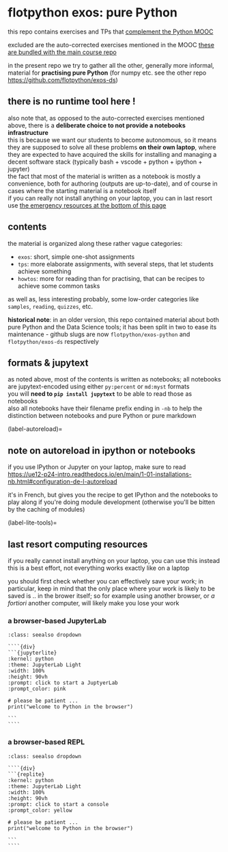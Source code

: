 # flotpython exos: pure Python

this repo contains exercises and TPs that [complement the Python MOOC](https://www.fun-mooc.fr/en/cours/python-3-des-fondamentaux-aux-concepts-avances-du-langage/)

excluded are the auto-corrected exercises mentioned in the MOOC
[these are bundled with the main course repo](https://github.com/flotpython/course)

in the present repo we try to gather all the other, generally more informal,
material for **practising pure Python** (for numpy etc. see the other repo
<https://github.com/flotpython/exos-ds>)

## there is no runtime tool here !

also note that, as opposed to the auto-corrected exercises mentioned above,
there is a **deliberate choice to not provide a notebooks infrastructure**  
this is because we want our students to become autonomous, so it means they are
supposed to solve all these problems **on their own laptop**, where they are
expected to have acquired the skills for installing and managing a decent
software stack (typically bash + vscode + python + ipython + jupyter)  
the fact that most of the material is written as a notebook is mostly a
convenience, both for authoring (outputs are up-to-date), and of course in cases
where the starting material is a notebook itself  
if you can really not install anything on your laptop, you can in last resort
use [the emergency resources at the bottom of this page](label-lite-tools)

## contents

the material is organized along these rather vague categories:

* `exos`: short, simple one-shot assignments
* `tps`: more elaborate assignments, with several steps, that let students
  achieve something
* `howtos`: more for reading than for practising, that can be recipes to achieve
  some common tasks

as well as, less interesting probably, some low-order categories like `samples`, `reading`, `quizzes`, etc.

**historical note**: in an older version, this repo contained material about both pure Python and the Data Science tools; it has been split in two to ease its maintenance - github slugs are now `flotpython/exos-python` and `flotpython/exos-ds` respectively

## formats & jupytext

as noted above, most of the contents is written as notebooks; all notebooks are
jupytext-encoded using either `py:percent` or `md:myst` formats  
you will **need to `pip install jupytext`** to be able to read those as notebooks  
also all notebooks have their filename prefix ending in `-nb` to help the
distinction between notebooks and pure Python or pure markdown

(label-autoreload)=
## note on autoreload in ipython or notebooks

if you use IPython or Jupyter on your laptop, make sure to read  
<https://ue12-p24-intro.readthedocs.io/en/main/1-01-installations-nb.html#configuration-de-l-autoreload>

it's in French, but gives you the recipe to get IPython and the notebooks to play along if you're doing module development (otherwise you'll be bitten by the caching of modules)

(label-lite-tools)=
## last resort computing resources

if you really cannot install anything on your laptop, you can use this instead  
this is a best effort, not everything works exactly like on a laptop  

you should first check whether you can effectively save your work; in
particular, keep in mind that the only place where your work is likely to be
saved is .. in the brower itself; so for example using another browser, or *a
fortiori* another computer, will likely make you lose your work

### a browser-based JupyterLab

`````{admonition} browser-hosted Jupyter Lab
:class: seealso dropdown

````{div}
```{jupyterlite}
:kernel: python
:theme: JupyterLab Light
:width: 100%
:height: 90vh
:prompt: click to start a JuptyerLab
:prompt_color: pink

# please be patient ...
print("welcome to Python in the browser")

```
````
`````

### a browser-based REPL

`````{admonition} browser-hosted IPython console
:class: seealso dropdown

````{div}
```{replite}
:kernel: python
:theme: JupyterLab Light
:width: 100%
:height: 90vh
:prompt: click to start a console
:prompt_color: yellow

# please be patient ...
print("welcome to Python in the browser")

```
````
`````
